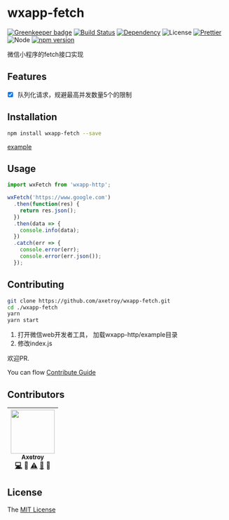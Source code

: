 # wxapp-fetch

[![Greenkeeper badge](https://badges.greenkeeper.io/axetroy/wxapp-fetch.svg)](https://greenkeeper.io/)
[![Build Status](https://travis-ci.org/axetroy/wxapp-fetch.svg?branch=master)](https://travis-ci.org/axetroy/wxapp-fetch)
[![Dependency](https://david-dm.org/axetroy/wxapp-fetch.svg)](https://david-dm.org/axetroy/wxapp-fetch)
![License](https://img.shields.io/badge/license-MIT-green.svg)
[![Prettier](https://img.shields.io/badge/Code%20Style-Prettier-green.svg)](https://github.com/prettier/prettier)
![Node](https://img.shields.io/badge/node-%3E=6.0-blue.svg?style=flat-square)
[![npm version](https://badge.fury.io/js/wxapp-fetch.svg)](https://badge.fury.io/js/wxapp-fetch)

微信小程序的fetch接口实现

## Features

- [x] 队列化请求，规避最高并发数量5个的限制

## Installation
```bash
npm install wxapp-fetch --save
```

[example](https://github.com/axetroy/wxapp-fetch/tree/master/example)

## Usage

```javascript
import wxFetch from 'wxapp-http';

wxFetch('https://www.google.com')
  .then(function(res) {
    return res.json();
  })
  .then(data => {
    console.info(data);
  })
  .catch(err => {
    console.error(err);
    console.error(err.json());
  });
```

## Contributing

```bash
git clone https://github.com/axetroy/wxapp-fetch.git
cd ./wxapp-fetch
yarn
yarn start
```

1. 打开微信web开发者工具， 加载wxapp-http/example目录
2. 修改index.js

欢迎PR.

You can flow [Contribute Guide](https://github.com/axetroy/wxapp-fetch/blob/master/contributing.md)

## Contributors

<!-- ALL-CONTRIBUTORS-LIST:START - Do not remove or modify this section -->
| [<img src="https://avatars1.githubusercontent.com/u/9758711?v=3" width="100px;"/><br /><sub>Axetroy</sub>](http://axetroy.github.io)<br />[💻](https://github.com/gpmer/gpm.js/commits?author=axetroy) 🔌 [⚠️](https://github.com/gpmer/gpm.js/commits?author=axetroy) [🐛](https://github.com/gpmer/gpm.js/issues?q=author%3Aaxetroy) 🎨 |
| :---: |
<!-- ALL-CONTRIBUTORS-LIST:END -->

## License

The [MIT License](https://github.com/axetroy/wxapp-fetch/blob/master/LICENSE)
